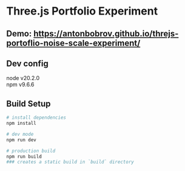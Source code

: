 # Three.js Portfolio Experiment

## Demo: https://antonbobrov.github.io/threjs-portoflio-noise-scale-experiment/

## Dev config
node v20.2.0 \
npm v9.6.6

## Build Setup

```bash
# install dependencies
npm install

# dev mode
npm run dev

# production build
npm run build
### creates a static build in `build` directory
```